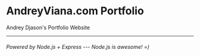 AndreyViana.com Portfolio
=========================

Andrey Djason's Portfolio Website

-------------------------------------

###### Powered by Node.js + Express --- Node.js is awesome! =)
